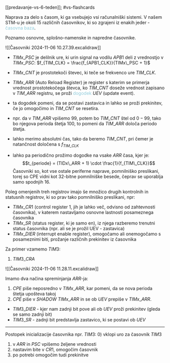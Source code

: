 [[predavanje-vs-6-teden]]; #vs-flashcards 

Naprava za delo s časom, ki ga vsebujejo vsi računalniški sistemi. V našem STM-u je okoli 15 različnih časovnikov, ki so zgrajeni iz enakih jeder - <font color="#92cddc">časovna baza</font>.

Poznamo osnovne, splošno-namenske in napredne časovnike.

![[Časovniki 2024-11-06 10.27.39.excalidraw]]

- $TIMx\_PSC$ je delilnik ure, ki urin signal na vodilu $APB1$ deli z vrednostjo v $TIMx\_PSC$: $f_{TIM_CLK} = \frac{f_{APB1_CLK}}{TIMx\_PSC + 1}$ 
- $TIMx\_CNT$ je prostotekoči števec, ki teče se frekvenco ure $TIM\_CLK$.
- $TIMx\_ARR$ (Auto Reload Register) je register s katerim se primerja vrednost prostotekočega števca, ko $TIM\_CNT$ doseže vrednost zapisano v $TIM\_ARR$ registru, se proži <font color="#92cddc">dogodek</font> $UEV$ (update event).
- ta dogodek pomeni, da se postavi zastavica in lahko se proži prekinitev, če jo omogočimo in $TIM\_CNT$ se resetira.

- npr. da v $TIM\_ARR$ vpišemo $99$, potem bo $TIM\_CNT$ štel od $0-99$, tako bo njegova perioda štetja $100$, to pomeni da $TIM\_ARR$ določa periodo štetja.

- lahko merimo absolutni čas, tako da beremo $TIM\_CNT$, pri čemer je natančnost določena s $f_{TIM\_CLK}$ 
- lahko pa periodično prožimo dogodke na vsake $ARR$ časa, kjer je: $$t_{periode} = (TIDx\_ARR + 1) \cdot \frac{1}{f_{TIM\_CLK}}$$
Časovniki so, kot vse ostale periferne naprave, pomnilniško preslikani, torej so CPE vidni kot 32-bitne pomnilniške besede, čeprav se uporablja samo spodnjih 16.

Poleg omenjenih treh registrov imajo še množico drugih kontrolnih in statusnih registrov, ki so prav tako pomnilniško preslikani, npr:
- $TIMx\_CR1$ (control register 1, jih je lahko več, odvisno od zahtevnosti časovnika), v katerem nastavljamo osnovne lastnosti posameznega časovnika
- $TIMx\_SR$ (status register, ki je samo en), iz njega razberemo trenutni status časovnika (npr. ali se je prožil UEV - zastavica)
- $TIMx\_DIER$ (interrupt enable register), omogočamo ali onemogočamo s posameznimi biti, prožanje različnih prekinitev iz časovnika

Za primer vzamemo $TIM3$:

1) $TIM3\_CRA$

![[Časovniki 2024-11-06 11.28.11.excalidraw]]

Imamo dva načina spreminjanja $ARR$-ja:
1) $CPE$ piše neposredno v $TIMx\_ARR$, kar pomeni, da se nova perioda štetja upošteva takoj
2) $CPE$ piše v $SHADOW \ TIMx\_ARR$ in se ob $UEV$ prepiše v $TIMx\_ARR$. 


-  $TIM3\_DIER$ - kjer nam zadnji bit pove ali ob $UEV$ proži prekinitev (gleda se samo zadnji bit)
-  $TIM3\_SR$ - zadnji bit predstavlja zastavico, ki se postavi ob $UEV$

---

Postopek inicializacije časovnika npr. $TIM3$:
0) vklopi uro za časovnik $TIM3$
1) v $ARR$ in $PSC$ vpišemo željene vrednosti
2) nastavim bite v $CR1$, omogočim časovnik
3) po potrebi omogočim tudi prekinitve